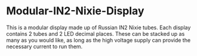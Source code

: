 # Modular-IN2-Nixie-Display
This is a modular display made up of Russian IN2 Nixie tubes. Each display contains 2 tubes and 2 LED decimal places. These can be stacked up as many as you would like, as long as the high voltage supply can provide the necessary current to run them.
